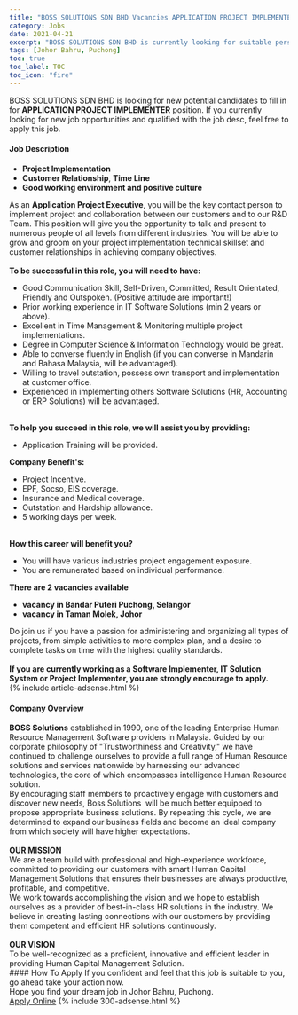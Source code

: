 ```yaml
---
title: "BOSS SOLUTIONS SDN BHD Vacancies APPLICATION PROJECT IMPLEMENTER" 
category: Jobs 
date: 2021-04-21 
excerpt: "BOSS SOLUTIONS SDN BHD is currently looking for suitable person to fill in the APPLICATION PROJECT IMPLEMENTER which based in Johor Bahru, Puchong" 
tags: [Johor Bahru, Puchong] 
toc: true 
toc_label: TOC 
toc_icon: "fire" 
--- 
```


<p>BOSS SOLUTIONS SDN BHD is looking for new potential candidates to fill in for <b>APPLICATION PROJECT IMPLEMENTER</b> position. If you currently looking for new job opportunities and qualified with the job desc, feel free to apply this job.
</p><div><div><h4>Job Description</h4></div><div><div><span><div><div><ul><li><strong>Project Implementation</strong></li><li><strong>Customer Relationship</strong>,&#160;<strong>Time Line</strong></li><li><strong>Good working environment and positive culture</strong></li></ul><div>As an <strong>Application Project Executive</strong>, you will be the key contact person to implement project and collaboration between our customers and to our R&amp;D Team. This position will give you the opportunity to talk and present to numerous people of all levels from different industries. You will be able to grow and groom on your project implementation technical skillset and customer relationships in achieving company objectives.</div><div><br><strong>To be successful in this role, you will need to have:</strong></div><ul><li>Good Communication Skill, Self-Driven, Committed, Result Orientated, Friendly and&#160;Outspoken.&#160;(Positive attitude are important!)</li><li>Prior working experience in IT Software Solutions (min 2 years or above).</li><li>Excellent in Time Management &amp; Monitoring multiple project implementations.</li><li>Degree in Computer Science &amp; Information Technology would be great.</li><li>Able to converse fluently in English (if you can converse in Mandarin and Bahasa Malaysia, will be advantaged).</li><li>Willing to travel outstation, possess own transport and implementation at customer office.</li><li>Experienced in implementing others Software Solutions (HR, Accounting or ERP Solutions) will be advantaged.</li></ul><div><br><strong>To help you succeed in this role, we will assist you by providing:</strong></div><ul><li>Application Training will be provided.</li></ul><div><strong>Company Benefit's:</strong></div><ul><li>Project Incentive.</li><li>EPF, Socso, EIS coverage.</li><li>Insurance and Medical coverage.</li><li>Outstation and Hardship allowance.</li><li>5 working days per week.</li></ul><div><br><strong>How this career will benefit you?</strong></div><ul><li>You will have various industries project engagement exposure.</li><li>You are remunerated based on individual performance.</li></ul><div><strong>There are 2 vacancies available</strong></div><div><ul><li><strong>vacancy in Bandar Puteri Puchong, Selangor</strong></li><li><strong>vacancy&#160;in Taman Molek, Johor</strong></li></ul>Do join us if you have a passion for administering and organizing all types of projects, from simple activities to more complex plan, and a desire to complete tasks on time with the highest quality standards.<br><br><strong>If you are currently working as a Software Implementer, IT Solution System or Project Implementer, you are strongly encourage to apply.</strong></div></div></div></span></div></div></div> 
{% include article-adsense.html %} 
<div><div><h4>Company Overview</h4></div><div><div><span><div><div>
<strong>BOSS Solutions</strong> established in 1990, one of the leading Enterprise&#160;Human Resource Management Software providers in Malaysia. Guided by our corporate philosophy of "Trustworthiness and Creativity,"&#160;we have continued to challenge ourselves to provide a full range of Human Resource solutions and services nationwide by harnessing our advanced technologies, the core of which encompasses intelligence Human Resource solution.</div>
<div>
	By encouraging staff members to proactively engage with customers and discover new needs, Boss Solutions&#160; will be much better equipped to propose appropriate business solutions. By repeating this cycle, we are determined to expand our business fields and become an ideal company from which society will have higher expectations.<br>
<br>
<strong>OUR MISSION</strong><br>
	We are a team build with professional and high-experience workforce, committed to providing our customers with smart Human Capital Management Solutions that ensures their businesses are always productive, profitable, and competitive.<br>
	We work towards accomplishing the vision and we hope to establish ourselves as a provider of best-in-class HR solutions in the industry. We believe in creating lasting connections with our customers by providing them competent and efficient HR solutions continuously.<br>
<br>
<strong>OUR VISION</strong><br>
	To be well-recognized as a proficient, innovative and efficient leader in providing Human Capital Management Solution.</div></div></span></div></div></div> 
#### How To Apply 
If you confident and feel that this job is suitable to you, go ahead take your action now. <br/> 
Hope you find your dream job in Johor Bahru, Puchong. <br/> 
<a href="https://www.jobstreet.com.my/en/job/application-project-implementer-4544567?jobId=jobstreet-my-job-4544567&" class="btn btn--info" target="_blank" rel="nofollow noopenner">Apply Online</a> 
{% include 300-adsense.html %} 